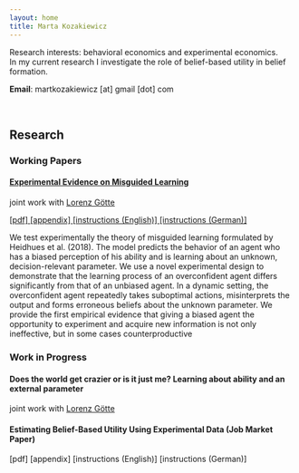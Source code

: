 ```yaml
---
layout: home
title: Marta Kozakiewicz
---
```


Research interests: behavioral economics and experimental economics.  
In my current research I investigate the role of belief-based utility in belief formation.

**Email**: martkozakiewicz [at] gmail [dot] com
<!-- You can learn more about my research [here]({{site.path}}/#research). -->


<p> </p>
&nbsp;

## Research

### Working Papers

#### [Experimental Evidence on Misguided Learning]({{site.path}}/assets/ML_paper.pdf)
<p class="co-author"> 
 joint work  with <a  href="https://www.iame.uni-bonn.de/people/lorenz-goette">Lorenz Götte </a> 
</p>
<p class="paper-links"> 
 <a  href="{{site.path}}/assets/ML_paper.pdf">[pdf] </a> 
 <a  href="{{site.path}}/assets/ML_paper_online_appendix.pdf">[appendix] </a> 
 <a  href="{{site.path}}/assets/ML_instructions_EN.zip">[instructions (English)] </a> 
 <a  href="{{site.path}}/assets/ML_instructions_DE.zip">[instructions (German)] </a> 
</p>
<p class="abstract">
 We  test  experimentally  the  theory  of  misguided  learning  formulated  by  Heidhues et al. (2018).  The model predicts the behavior of an agent who has a biased perception of his ability and is learning about an unknown, decision-relevant parameter.  We use a novel experimental design to demonstrate that the learning process of an overconfident agent differs significantly from that of an unbiased agent.  In a dynamic setting, the overconfident agent repeatedly takes suboptimal actions, misinterprets  the  output  and  forms  erroneous  beliefs  about  the  unknown  parameter. We provide the first empirical evidence that giving a biased agent the opportunity to experiment and acquire new information is not only ineffective, but in some cases counterproductive
</p>

### Work in Progress

#### Does the world get crazier or is it just me? Learning about ability and an external parameter
<p class="co-author"> 
 joint work with <a  href="https://www.iame.uni-bonn.de/people/lorenz-goette">Lorenz Götte </a> 
</p>
<p class="abstract">
</p>


#### Estimating Belief-Based Utility Using Experimental Data (Job Market Paper)

<p class="paper-links"> 
 [pdf]
 [appendix]
 [instructions (English)]
 [instructions (German)]
</p>

<p class="abstract">
</p>

